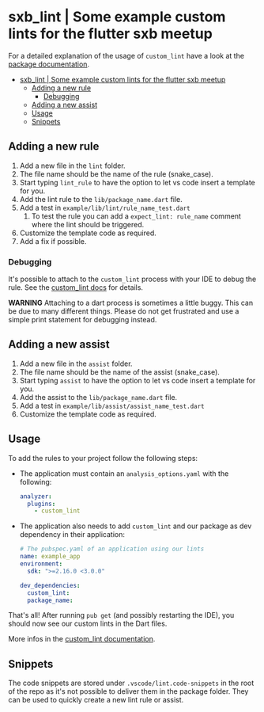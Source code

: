 # sxb_lint | Some example custom lints for the flutter sxb meetup

For a detailed explanation of the usage of `custom_lint` have a look at the [package documentation](https://pub.dev/packages/custom_lint).

- [sxb\_lint | Some example custom lints for the flutter sxb meetup](#sxb_lint--some-example-custom-lints-for-the-flutter-sxb-meetup)
  - [Adding a new rule](#adding-a-new-rule)
    - [Debugging](#debugging)
  - [Adding a new assist](#adding-a-new-assist)
  - [Usage](#usage)
  - [Snippets](#snippets)

## Adding a new rule

1. Add a new file in the `lint` folder.
2. The file name should be the name of the rule (snake_case).
3. Start typing `lint_rule` to have the option to let vs code insert a template for you.
4. Add the lint rule to the `lib/package_name.dart` file.
5. Add a test in `example/lib/lint/rule_name_test.dart`
   1. To test the rule you can add a `expect_lint: rule_name` comment where the lint should be triggered.
6. Customize the template code as required.
7. Add a fix if possible.

### Debugging

It's possible to attach to the `custom_lint` process with your IDE to debug the rule.
See the [custom_lint docs](https://pub.dev/packages/custom_lint#using-the-dart-debugger) for details.

**WARNING**
Attaching to a dart process is sometimes a little buggy.
This can be due to many different things.
Please do not get frustrated and use a simple print statement for debugging instead.

## Adding a new assist

1. Add a new file in the `assist` folder.
2. The file name should be the name of the assist (snake_case).
3. Start typing `assist` to have the option to let vs code insert a template for you.
4. Add the assist to the `lib/package_name.dart` file.
5. Add a test in `example/lib/assist/assist_name_test.dart`
6. Customize the template code as required.

## Usage

To add the rules to your project follow the following steps:

- The application must contain an `analysis_options.yaml` with the following:

  ```yaml
  analyzer:
    plugins:
      - custom_lint
  ```

- The application also needs to add `custom_lint` and our package as dev
  dependency in their application:

  ```yaml
  # The pubspec.yaml of an application using our lints
  name: example_app
  environment:
    sdk: ">=2.16.0 <3.0.0"

  dev_dependencies:
    custom_lint:
    package_name:
  ```

That's all!
After running `pub get` (and possibly restarting the IDE), you should now
see our custom lints in the Dart files.

More infos in the [custom_lint documentation](https://pub.dev/packages/custom_lint#using-our-custom-lint-package-in-an-application).

## Snippets

The code snippets are stored under `.vscode/lint.code-snippets` in the root of the repo as it's not possible to deliver them in the package folder.
They can be used to quickly create a new lint rule or assist.
